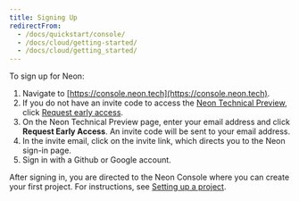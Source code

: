 ```yaml
---
title: Signing Up
redirectFrom:
  - /docs/quickstart/console/
  - /docs/cloud/getting-started/
  - /docs/cloud/getting_started/
---
```


To sign up for Neon:

1. Navigate to [https://console.neon.tech](https://console.neon.tech).
2. If you do not have an invite code to access the [Neon Technical Preview](/docs/reference/technical-preview-free-tier), click [Request early access](https://neon.tech/early-access/).
3. On the Neon Technical Preview page, enter your email address and click **Request Early Access**.
   An invite code will be sent to your email address.
4. In the invite email, click on the invite link, which directs you to the Neon sign-in page.
5. Sign in with a Github or Google account.

After signing in, you are directed to the Neon Console where you can create your first project. For instructions, see [Setting up a project](/docs/get-started-with-neon/setting-up-a-project).
